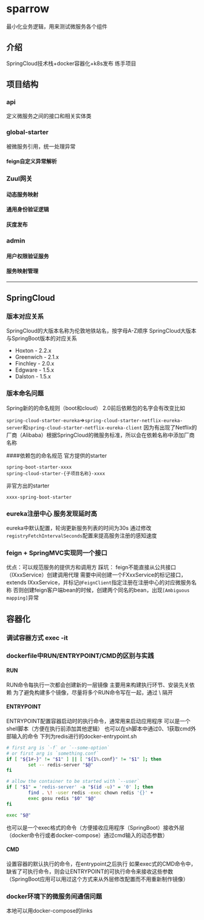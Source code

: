 # sparrow
最小化业务逻辑，用来测试微服务各个组件

## 介绍
SpringCloud技术栈+docker容器化+k8s发布 练手项目
## 项目结构

### api
定义微服务之间的接口和相关实体类

### global-starter
被微服务引用，统一处理异常
#### feign自定义异常解析


### Zuul网关
#### 动态服务映射



#### 通用身份验证逻辑



#### 灰度发布



### admin
#### 用户权限验证服务



#### 服务映射管理





---


## SpringCloud
### 版本对应关系
SpringCloud的大版本名称为伦敦地铁站名，按字母A-Z顺序
SpringCloud大版本与SpringBoot版本的对应关系
* Hoxton - 2.2.x
* Greenwich - 2.1.x
* Finchley - 2.0.x
* Edgware - 1.5.x
* Dalston - 1.5.x

### 版本命名问题
Spring新的的命名规则（boot和cloud）
2.0前后依赖包的名字会有改变比如

`spring-cloud-starter-eureka`=>`spring-cloud-starter-netflix-eureka-server`和`spring-cloud-starter-netflix-eureka-client`
因为有出现了Netflix的厂商（Alibaba）根据SpringCloud的微服务标准，所以会在依赖名称中添加厂商名称

####依赖包的命名规范
官方提供的starter 
```
spring-boot-starter-xxxx
spring-cloud-starter-{子项目名称}-xxxx
```
非官方出的starter
```
xxxx-spring-boot-starter
```
### eureka注册中心 服务发现延时高
eureka中默认配置，轮询更新服务列表的时间为30s
通过修改`registryFetchIntervalSeconds`配置来提高服务注册的感知速度

### feign + SpringMVC实现同一个接口
优点：可以规范服务的提供方和调用方
踩坑：
feign不能直接从公共接口（IXxxService）创建调用代理
需要中间创建一个FXxxService的标记接口，extends IXxxService，并标记`@FeignClient`指定注册在注册中心的对应微服务名称
否则创建feign客户端bean的时候，创建两个同名的bean，出现`[Ambiguous mapping]`异常


## 容器化
### 调试容器方式 exec -it

### dockerfile中RUN/ENTRYPOINT/CMD的区别与实践

#### RUN
RUN命令每执行一次都会创建新的一层镜像
主要用来构建执行环节、安装先关依赖
为了避免构建多个镜像，尽量将多个RUN命令写在一起，通过 \ 隔开
#### ENTRYPOINT
ENTRYPOINT配置容器启动时的执行命令，通常用来启动应用程序
可以是一个shell脚本（方便在执行前添加其他逻辑）
也可以在sh脚本中通过$0、$1获取cmd外部输入的命令
下列为redis进行的docker-entrypoint.sh
```bash
# first arg is `-f` or `--some-option`
# or first arg is `something.conf`
if [ "${1#-}" != "$1" ] || [ "${1%.conf}" != "$1" ]; then
        set -- redis-server "$@"
fi

# allow the container to be started with `--user`
if [ "$1" = 'redis-server' -a "$(id -u)" = '0' ]; then
        find . \! -user redis -exec chown redis '{}' +
        exec gosu redis "$0" "$@"
fi

exec "$@"
```
也可以是一个exec格式的命令（方便接收应用程序（SpringBoot）接收外层（docker命令行或者docker-compose）通过cmd输入的动态参数）

#### CMD
设置容器的默认执行的命令，在entrypoint之后执行
如果exec式的CMD命令中，缺省了可执行命令，则会让ENTRYPOINT的可执行命令来接收这些参数（SpringBoot应用可以用过这个方式来从外层修改配置而不用重新制作镜像）

### docker环境下的微服务间通信问题
本地可以用docker-compose的links